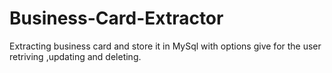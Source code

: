 # Business-Card-Extractor
Extracting business card and store it in MySql with options give for the user retriving ,updating and deleting.
